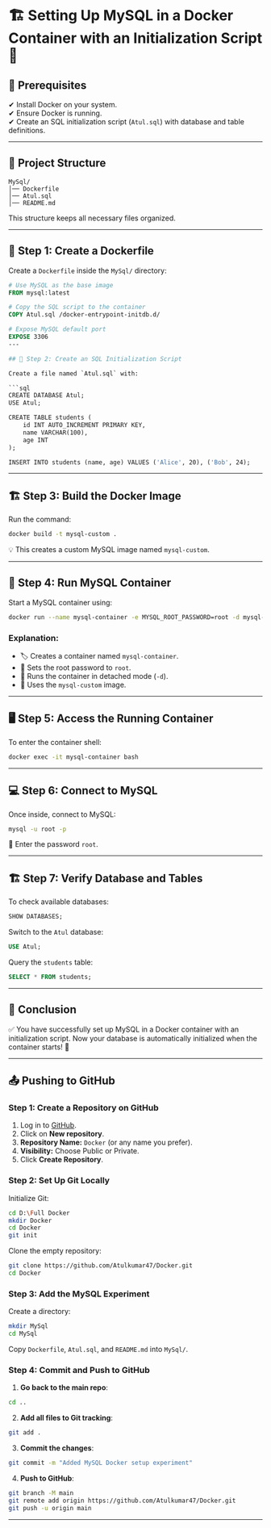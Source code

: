 # 🏗 Setting Up MySQL in a Docker Container with an Initialization Script 🐳

## 🔹 Prerequisites

✔ Install Docker on your system.  
✔ Ensure Docker is running.  
✔ Create an SQL initialization script (`Atul.sql`) with database and table definitions.

---

## 📂 Project Structure

```
MySql/
│── Dockerfile
│── Atul.sql
│── README.md
```

This structure keeps all necessary files organized.

---

## 🔧 Step 1: Create a Dockerfile

Create a `Dockerfile` inside the `MySql/` directory:

```dockerfile
# Use MySQL as the base image
FROM mysql:latest

# Copy the SQL script to the container
COPY Atul.sql /docker-entrypoint-initdb.d/

# Expose MySQL default port
EXPOSE 3306
---

## 📜 Step 2: Create an SQL Initialization Script

Create a file named `Atul.sql` with:

```sql
CREATE DATABASE Atul;
USE Atul;

CREATE TABLE students (
    id INT AUTO_INCREMENT PRIMARY KEY,
    name VARCHAR(100),
    age INT
);

INSERT INTO students (name, age) VALUES ('Alice', 20), ('Bob', 24);
```

---

## 🏗 Step 3: Build the Docker Image

Run the command:

```sh
docker build -t mysql-custom .
```

💡 This creates a custom MySQL image named `mysql-custom`.

---

## 🚀 Step 4: Run MySQL Container

Start a MySQL container using:

```sh
docker run --name mysql-container -e MYSQL_ROOT_PASSWORD=root -d mysql-custom
```

### Explanation:
- 🏷 Creates a container named `mysql-container`.
- 🔑 Sets the root password to `root`.
- 🏃 Runs the container in detached mode (`-d`).
- 🔧 Uses the `mysql-custom` image.

---

## 🖥 Step 5: Access the Running Container

To enter the container shell:

```sh
docker exec -it mysql-container bash
```

---

## 💻 Step 6: Connect to MySQL

Once inside, connect to MySQL:

```sh
mysql -u root -p
```

🔑 Enter the password `root`.

---

## 🏗 Step 7: Verify Database and Tables

To check available databases:

```sql
SHOW DATABASES;
```

Switch to the `Atul` database:

```sql
USE Atul;
```

Query the `students` table:

```sql
SELECT * FROM students;
```

---

## 🎯 Conclusion

✅ You have successfully set up MySQL in a Docker container with an initialization script. Now your database is automatically initialized when the container starts! 🚢

---

## 📤 Pushing to GitHub

### **Step 1: Create a Repository on GitHub**
1. Log in to [GitHub](https://github.com/).
2. Click on **New repository**.
3. **Repository Name:** `Docker` (or any name you prefer).
4. **Visibility:** Choose Public or Private.
5. Click **Create Repository**.

### **Step 2: Set Up Git Locally**

Initialize Git:

```sh
cd D:\Full Docker
mkdir Docker
cd Docker
git init
```

Clone the empty repository:

```sh
git clone https://github.com/Atulkumar47/Docker.git
cd Docker
```

### **Step 3: Add the MySQL Experiment**

Create a directory:

```sh
mkdir MySql
cd MySql
```

Copy `Dockerfile`, `Atul.sql`, and `README.md` into `MySql/`.

### **Step 4: Commit and Push to GitHub**

1. **Go back to the main repo**:

```sh
cd ..
```

2. **Add all files to Git tracking**:

```sh
git add .
```

3. **Commit the changes**:

```sh
git commit -m "Added MySQL Docker setup experiment"
```

4. **Push to GitHub**:

```sh
git branch -M main
git remote add origin https://github.com/Atulkumar47/Docker.git
git push -u origin main
```

---
